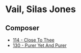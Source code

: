 # Vail, Silas Jones

## Composer

- [114 - Close To Thee](/hymns/114.md)
- [130 - Purer Yet And Purer](/hymns/130.md)

